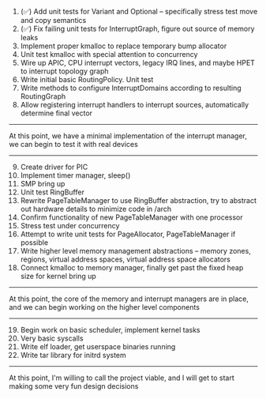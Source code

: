1. (✅) Add unit tests for Variant and Optional – specifically stress test move and copy semantics
2. (✅) Fix failing unit tests for InterruptGraph, figure out source of memory leaks
3. Implement proper kmalloc to replace temporary bump allocator
4. Unit test kmalloc with special attention to concurrency
5. Wire up APIC, CPU interrupt vectors, legacy IRQ lines, and maybe HPET to interrupt topology graph
6. Write initial basic RoutingPolicy. Unit test
7. Write methods to configure InterruptDomains according to resulting RoutingGraph
8. Allow registering interrupt handlers to interrupt sources, automatically determine final vector

---
At this point, we have a minimal implementation of the interrupt manager, we can begin to test it with real devices

---

9. Create driver for PIC
10. Implement timer manager, sleep()
11. SMP bring up
12. Unit test RingBuffer
13. Rewrite PageTableManager to use RingBuffer abstraction, try to abstract out hardware details to minimize code in /arch
14. Confirm functionality of new PageTableManager with one processor
15. Stress test under concurrency
16. Attempt to write unit tests for PageAllocator, PageTableManager if possible
17. Write higher level memory management abstractions – memory zones, regions, virtual address spaces, virtual address space allocators
18. Connect kmalloc to memory manager, finally get past the fixed heap size for kernel bring up

---

At this point, the core of the memory and interrupt managers are in place, and we can begin working on the higher level components

---

19. Begin work on basic scheduler, implement kernel tasks
20. Very basic syscalls
21. Write elf loader, get userspace binaries running
22. Write tar library for initrd system

---

At this point, I'm willing to call the project viable, and I will get to start making some very fun design decisions